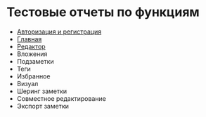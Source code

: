 # Тестовые отчеты по функциям

- [Авторизация и регистрация](/features/registration/README.md)
- [Главная](/features/home/README.md)
- [Редактор](/features/editor/README.md)
- Вложения
- Подзаметки
- Теги
- Избранное
- Визуал
- Шеринг заметки
- Совместное редактирование
- Экспорт заметки